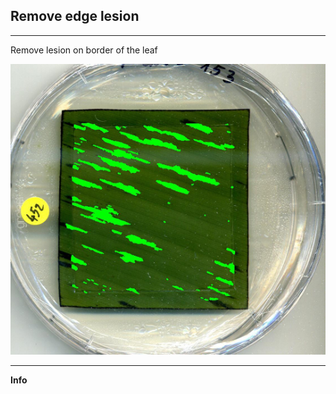 ## Remove edge lesion

***

Remove lesion on border of the leaf

<img src="../www/exempleBorder.jpeg" alt="">

***
**Info**

